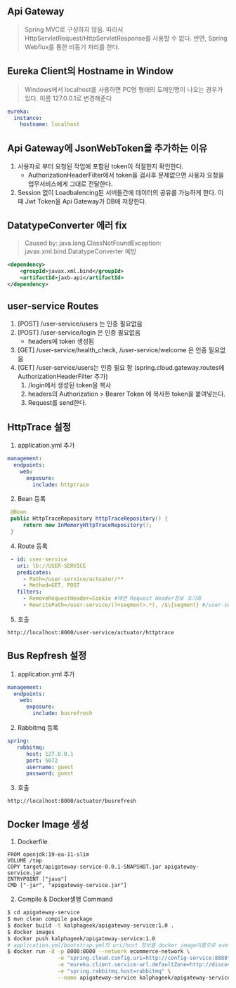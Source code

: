 ## Api Gateway
> Spring MVC로 구성하지 않음. 따라서 HttpServletRequest/HttpServletResponse를 사용할 수 없다. 
> 반면, Spring Webflux를 통한 비동기 처리를 한다.
## Eureka Client의 Hostname in Window
> Windows에서 localhost를 사용하면 PC명 형태의 도메인명이 나오는 경우가 있다. 이름 127.0.0.1로 변경해준다
```yaml
eureka:  
  instance:
    hostname: localhost
```
## Api Gateway에 JsonWebToken을 추가하는 이유
1. 사용자로 부터 요청된 작업에 포함된 token이 적절한지 확인한다.
   * AuthorizationHeaderFilter에서 token을 검사후 문제없으면 사용자 요청을 업무서비스에게 그대로 전달한다.
2. Session 없이 Loadbalencing된 서버들간에 데이터의 공유를 가능하게 한다. 이때 Jwt Token을 Api Gateway가 DB에 저장한다.
## DatatypeConverter 에러 fix
> Caused by: java.lang.ClassNotFoundException: javax.xml.bind.DatatypeConverter 예방
```xml
<dependency>
    <groupId>javax.xml.bind</groupId>
    <artifactId>jaxb-api</artifactId>
</dependency>
```
## user-service Routes
1. [POST] /user-service/users 는 인증 필요없음
2. [POST] /user-service/login 은 인증 필요없음
   * headers에 token 생성됨
3. [GET] /user-service/health_check,  /user-service/welcome 은 인증 필요없음
4. [GET] /user-service/users는  인증 필요 함 (spring.cloud.gateway.routes에 AuthorizationHeaderFilter 추가)
   1. /login에서 생성된 token을 복사
   2. headers의 Authorization > Bearer Token 에 복사한 token을 붙여넣는다.
   3. Request를 send한다.

## HttpTrace 설정
1. application.yml 추가
```yaml
management:
  endpoints:
    web:
      exposure:
        include: httptrace
```
2. Bean 등록
```java
 @Bean
 public HttpTraceRepository httpTraceRepository() {
     return new InMemoryHttpTraceRepository();
 }
```
4. Route 등록
```yaml
 - id: user-service
   uri: lb://USER-SERVICE
   predicates:
     - Path=/user-service/actuator/**
     - Method=GET, POST
   filters:
     - RemoveRequestHeader=Cookie #매번 Request Header정보 초기화
     - RewritePath=/user-service/(?<segment>.*), /$\{segment} #/user-service/actuator -> /actuator로 변환해준다.
```
5. 호출
```
http://localhost:8000/user-service/actuator/httptrace
```
## Bus Repfresh 설정
1. application.yml 추가
```yaml
management:
  endpoints:
    web:
      exposure:
        include: busrefresh
```
2. Rabbitmq 등록
```yaml
spring:
   rabbitmq:
      host: 127.0.0.1
      port: 5672
      username: guest
      password: guest
```
3. 호출
```
http://localhost:8000/actuator/busrefresh
```
## Docker Image 생성
1. Dockerfile
```
FROM openjdk:19-ea-11-slim
VOLUME /tmp
COPY target/apigateway-service-0.0.1-SNAPSHOT.jar apigateway-service.jar
ENTRYPOINT ["java"]
CMD ["-jar", "apigateway-service.jar"]
```
2. Compile & Docker샐행 Command
```sh
$ cd apigateway-service
$ mvn clean compile package
$ docker build -t kalphageek/apigateway-service:1.0 .
$ docker images
$ docker push kalphageek/apigateway-service:1.0
# application.yml/bootstrap.yml의 uri/host 정보를 docker image이름으로 override한다.
$ docker run -d -p 8000:8000 --network ecommerce-network \
                -e "spring.cloud.config.uri=http://config-service:8888" \
                -e "eureka.client.service-url.defaultZone=http://discovery-service:8761/eureka" \
                -e "spring.rabbitmq.host=rabbitmq" \
                --name apigateway-service kalphageek/apigateway-service:1.0.1
```